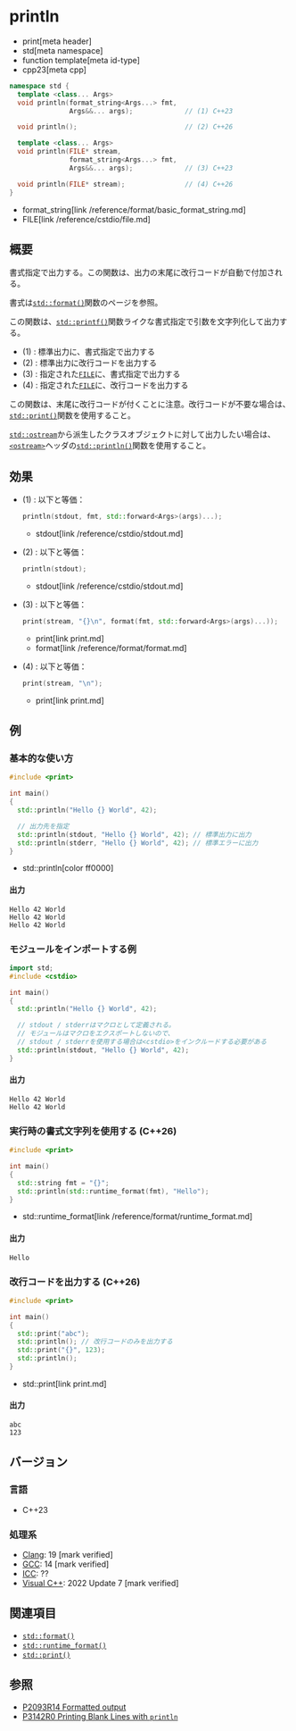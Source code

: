 # println
* print[meta header]
* std[meta namespace]
* function template[meta id-type]
* cpp23[meta cpp]

```cpp
namespace std {
  template <class... Args>
  void println(format_string<Args...> fmt,
               Args&&... args);             // (1) C++23

  void println();                           // (2) C++26

  template <class... Args>
  void println(FILE* stream,
               format_string<Args...> fmt,
               Args&&... args);             // (3) C++23

  void println(FILE* stream);               // (4) C++26
}
```
* format_string[link /reference/format/basic_format_string.md]
* FILE[link /reference/cstdio/file.md]

## 概要
書式指定で出力する。この関数は、出力の末尾に改行コードが自動で付加される。

書式は[`std::format()`](/reference/format/format.md)関数のページを参照。

この関数は、[`std::printf()`](/reference/cstdio/printf.md.nolink)関数ライクな書式指定で引数を文字列化して出力する。

- (1) : 標準出力に、書式指定で出力する
- (2) : 標準出力に改行コードを出力する
- (3) : 指定された[`FILE`](/reference/cstdio/file.md)に、書式指定で出力する
- (4) : 指定された[`FILE`](/reference/cstdio/file.md)に、改行コードを出力する

この関数は、末尾に改行コードが付くことに注意。改行コードが不要な場合は、[`std::print()`](print.md)関数を使用すること。

[`std::ostream`](/reference/ostream/basic_ostream.md)から派生したクラスオブジェクトに対して出力したい場合は、[`<ostream>`](/reference/ostream.md)ヘッダの[`std::println()`](/reference/ostream/println.md)関数を使用すること。


## 効果
- (1) : 以下と等価：
    ```cpp
    println(stdout, fmt, std::forward<Args>(args)...);
    ```
    * stdout[link /reference/cstdio/stdout.md]

- (2) : 以下と等価：
    ```cpp
    println(stdout);
    ```
    * stdout[link /reference/cstdio/stdout.md]

- (3) : 以下と等価：
    ```cpp
    print(stream, "{}\n", format(fmt, std::forward<Args>(args)...));
    ```
    * print[link print.md]
    * format[link /reference/format/format.md]

- (4) : 以下と等価：
    ```cpp
    print(stream, "\n");
    ```
    * print[link print.md]


## 例
### 基本的な使い方
```cpp example
#include <print>

int main()
{
  std::println("Hello {} World", 42);

  // 出力先を指定
  std::println(stdout, "Hello {} World", 42); // 標準出力に出力
  std::println(stderr, "Hello {} World", 42); // 標準エラーに出力
}
```
* std::println[color ff0000]

#### 出力
```
Hello 42 World
Hello 42 World
Hello 42 World
```

### モジュールをインポートする例
```cpp example
import std;
#include <cstdio>

int main()
{
  std::println("Hello {} World", 42);

  // stdout / stderrはマクロとして定義される。
  // モジュールはマクロをエクスポートしないので、
  // stdout / stderrを使用する場合は<cstdio>をインクルードする必要がある
  std::println(stdout, "Hello {} World", 42);
}
```

#### 出力
```
Hello 42 World
Hello 42 World
```

### 実行時の書式文字列を使用する (C++26)
```cpp example
#include <print>

int main()
{
  std::string fmt = "{}";
  std::println(std::runtime_format(fmt), "Hello");
}
```
* std::runtime_format[link /reference/format/runtime_format.md]

#### 出力
```
Hello
```


### 改行コードを出力する (C++26)
```cpp example
#include <print>

int main()
{
  std::print("abc");
  std::println(); // 改行コードのみを出力する
  std::print("{}", 123);
  std::println();
}
```
* std::print[link print.md]

#### 出力
```
abc
123
```

## バージョン
### 言語
- C++23

### 処理系
- [Clang](/implementation.md#clang): 19 [mark verified]
- [GCC](/implementation.md#gcc): 14 [mark verified]
- [ICC](/implementation.md#icc): ??
- [Visual C++](/implementation.md#visual_cpp): 2022 Update 7 [mark verified]


## 関連項目
- [`std::format()`](/reference/format/format.md)
- [`std::runtime_format()`](/reference/format/runtime_format.md)
- [`std::print()`](print.md)


## 参照
- [P2093R14 Formatted output](https://www.open-std.org/jtc1/sc22/wg21/docs/papers/2022/p2093r14.html)
- [P3142R0 Printing Blank Lines with `println`](https://open-std.org/jtc1/sc22/wg21/docs/papers/2024/p3142r0.pdf)
